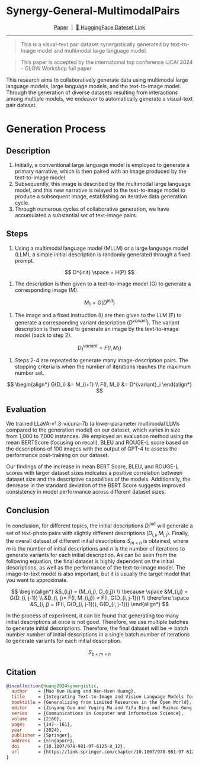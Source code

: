 # Synergy-General-MultimodalPairs

<div style="text-align: center;">
    <a href="https://link.springer.com/chapter/10.1007/978-981-97-6125-8_12">Paper</a> &nbsp;|&nbsp; <a href="https://huggingface.co/datasets/MaoXun/Synergy-General-MultimodalPairs">🤗 HuggingFace Dateset Link</a>
</div>

---

> This is a visual-text pair dataset synergistically generated by text-to-image model and multimodal large language model.

> This paper is accepted by the international top conference IJCAI 2024 - GLOW Workshop full paper

This research aims to collaboratively generate data using multimodal large language models, large language models, and the text-to-image model. Through the generation of diverse datasets resulting from interactions among multiple models, we endeavor to automatically generate a visual-text pair dataset.

# Generation Process
## Description
1. Initially, a conventional large language model is employed to generate a primary narrative, which is then paired with an image produced by the text-to-image model. 
2. Subsequently, this image is described by the multimodal large language model, and this new narrative is relayed to the text-to-image model to produce a subsequent image, establishing an iterative data generation cycle. 
3. Through numerous cycles of collaborative generation, we have accumulated a substantial set of text-image pairs.

## Steps
1. Using a multimodal language model (MLLM) or a large language model (LLM), a simple initial description is randomly generated through a fixed prompt.
   
$$ D^{init} \space = H(P) $$

1. The description is then given to a text-to-image model (G) to generate a corresponding image (M).
   
$$ M_1 = G(D^{init}) $$

1. The image and a fixed instruction (I) are then given to the LLM (F) to generate a corresponding variant description ($D^{variant}$). The variant description is then used to generate an image by the text-to-image model (back to step 2).
   
$$ D^{variant}_1 = F(I, M_1) $$

1. Steps 2-4 are repeated to generate many image-description pairs. The stopping criteria is when the number of iterations reaches the maximum number set.
   
$$ \begin{align*} 
    G(D_i) &= M_{i+1} \\
    F(I, M_i) &= D^{variant}_i 
\end{align*} $$

## Evaluation
We trained LLaVA-v1.3-vicuna-7b (a lower-parameter multimodal LLMs compared to the generation model) on our dataset, which varies in size from 1,000 to 7,000 instances. We employed an evaluation method using the mean BERTScore (focusing on recall), BLEU and ROUGE-L score based on the descriptions of 100 images with the output of GPT-4 to assess the performance post-training on our dataset. 

Our findings of the increase in mean BERT Score, BLEU, and ROUGE-L scores with larger dataset sizes indicates a positive correlation between dataset size and the descriptive capabilities of the models. Additionally, the decrease in the standard deviation of the BERT Score suggests improved consistency in model performance across different dataset sizes. 

## Conclusion
In conclusion, for different topics, the initial descriptions $D_i^{init}$ will generate a set of text-photo pairs with slightly different descriptions ($D_{i,j}, M_{i,j}$). Finally, the overall dataset of different initial descriptions $S_{m\times n}$ is obtained, where $m$ is the number of initial descriptions and $n$ is the number of iterations to generate variants for each initial description. As can be seen from the following equation, the final dataset is highly dependent on the initial descriptions, as well as the performance of the text-to-image model. The image-to-text model is also important, but it is usually the target model that you want to approximate.

$$ \begin{align*} 
&S_{i,j} = (M_{i,j}, D_{i,j}) \\
\because \space &M_{i,j} = G(D_{i, j-1}) \\
&D_{i, j}= F(I, M_{i,j}) = F(I, G(D_{i, j-1})) \\
\therefore \space &S_{i, j} = (F(I, G(D_{i, j-1})), G(D_{i, j-1}))
\end{align*} $$

In the process of experiment, it can be found that generating too many initial descriptions at once is not good. Therefore, we use multiple batches to generate initial descriptions. Therefore, the final dataset will be ⇒ batch number number of initial descriptions in a single batch number of iterations to generate variants for each initial description.

$$S_{b \times m \times n}$$

## Citation

```bibtex
@incollection{huang2024synergistic,
  author    = {Mao Xun Huang and Hen-Hsen Huang},
  title     = {Integrating Text-to-Image and Vision Language Models for Synergistic Dataset Generation: The Creation of Synergy-General-Multimodal Pairs},
  booktitle = {Generalizing from Limited Resources in the Open World},
  editor    = {Jinyang Guo and Yuqing Ma and Yifu Ding and Ruihao Gong and Xingyu Zheng and Changyi He and Yantao Lu and Xianglong Liu},
  series    = {Communications in Computer and Information Science},
  volume    = {2160},
  pages     = {147--161},
  year      = {2024},
  publisher = {Springer},
  address   = {Singapore},
  doi       = {10.1007/978-981-97-6125-8_12},
  url       = {https://link.springer.com/chapter/10.1007/978-981-97-6125-8_12}
}
```